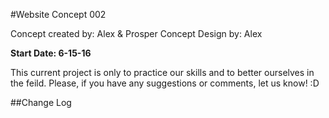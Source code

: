 #Website Concept 002

Concept created by: Alex & Prosper
Concept Design by: Alex

**Start Date: 6-15-16**

This current project is only to practice our skills and to better ourselves in the feild. Please, if you have any suggestions or comments, let us know! :D

##Change Log
